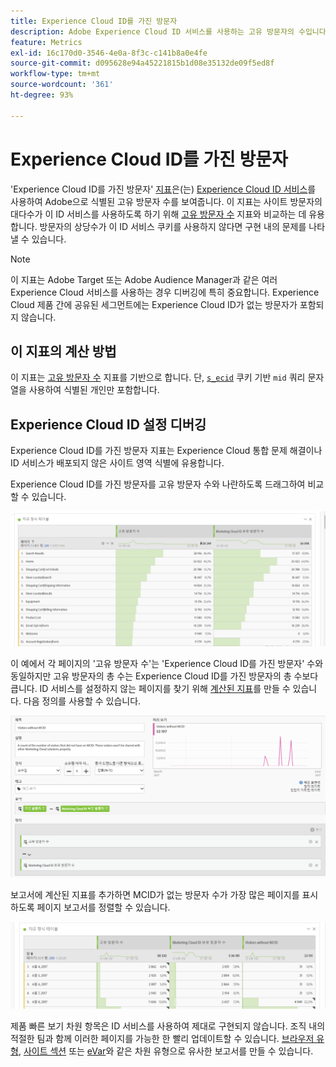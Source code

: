 ```yaml
---
title: Experience Cloud ID를 가진 방문자
description: Adobe Experience Cloud ID 서비스를 사용하는 고유 방문자의 수입니다.
feature: Metrics
exl-id: 16c170d0-3546-4e0a-8f3c-c141b8a0e4fe
source-git-commit: d095628e94a45221815b1d08e35132de09f5ed8f
workflow-type: tm+mt
source-wordcount: '361'
ht-degree: 93%

---
```


# Experience Cloud ID를 가진 방문자

&#39;Experience Cloud ID를 가진 방문자&#39; [지표](overview.md)은(는) [Experience Cloud ID 서비스](https://experienceleague.adobe.com/docs/id-service/using/home.html?lang=ko-KR)를 사용하여 Adobe으로 식별된 고유 방문자 수를 보여줍니다. 이 지표는 사이트 방문자의 대다수가 이 ID 서비스를 사용하도록 하기 위해 [고유 방문자 수](unique-visitors.md) 지표와 비교하는 데 유용합니다. 방문자의 상당수가 이 ID 서비스 쿠키를 사용하지 않다면 구현 내의 문제를 나타낼 수 있습니다.

>[!NOTE]
>
>이 지표는 Adobe Target 또는 Adobe Audience Manager과 같은 여러 Experience Cloud 서비스를 사용하는 경우 디버깅에 특히 중요합니다. Experience Cloud 제품 간에 공유된 세그먼트에는 Experience Cloud ID가 없는 방문자가 포함되지 않습니다.

## 이 지표의 계산 방법

이 지표는 [고유 방문자 수](unique-visitors.md) 지표를 기반으로 합니다. 단, [`s_ecid`](https://experienceleague.adobe.com/docs/core-services/interface/ec-cookies/cookies-analytics.html?lang=ko-KR) 쿠키 기반 `mid` 쿼리 문자열을 사용하여 식별된 개인만 포함합니다.

## Experience Cloud ID 설정 디버깅

Experience Cloud ID를 가진 방문자 지표는 Experience Cloud 통합 문제 해결이나 ID 서비스가 배포되지 않은 사이트 영역 식별에 유용합니다.

Experience Cloud ID를 가진 방문자를 고유 방문자 수와 나란하도록 드래그하여 비교할 수 있습니다.

![고유 방문자 비교](assets/metric-mcvid1.png)

이 예에서 각 페이지의 &#39;고유 방문자 수&#39;는 &#39;Experience Cloud ID를 가진 방문자&#39; 수와 동일하지만 고유 방문자의 총 수는 Experience Cloud ID를 가진 방문자의 총 수보다 큽니다. ID 서비스를 설정하지 않는 페이지를 찾기 위해 [계산된 지표](../c-calcmetrics/cm-overview.md)를 만들 수 있습니다. 다음 정의를 사용할 수 있습니다.

![계산된 지표 정의](assets/metric-mcvid2.png)

보고서에 계산된 지표를 추가하면 MCID가 없는 방문자 수가 가장 많은 페이지를 표시하도록 페이지 보고서를 정렬할 수 있습니다.

![ID 서비스가 없는 페이지](assets/metric-mcvid3.png)

제품 빠른 보기 차원 항목은 ID 서비스를 사용하여 제대로 구현되지 않습니다. 조직 내의 적절한 팀과 함께 이러한 페이지를 가능한 한 빨리 업데이트할 수 있습니다. [브라우저 유형](../dimensions/browser-type.md), [사이트 섹션](../dimensions/site-section.md) 또는 [eVar](../dimensions/evar.md)와 같은 차원 유형으로 유사한 보고서를 만들 수 있습니다.
